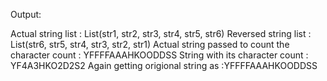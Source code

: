 Output:

Actual string list : List(str1, str2, str3, str4, str5, str6)
Reversed string list : List(str6, str5, str4, str3, str2, str1)
Actual string passed to count the character count : YFFFFAAAHKOODDSS
String with its character count : YF4A3HKO2D2S2
Again getting origional string as :YFFFFAAAHKOODDSS
